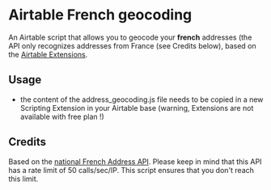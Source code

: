 # Airtable French geocoding
An Airtable script that allows you to geocode your **french** addresses (the API only recognizes addresses from France (see Credits below), based on the [Airtable Extensions](https://support.airtable.com/docs/airtable-extensions-overview).

## Usage
- the content of the address_geocoding.js file needs to be copied in a new Scripting Extension in your Airtable base (warning, Extensions are not available with free plan !)

## Credits
Based on the [national French Address API](https://adresse.data.gouv.fr/api-doc/adresse). Please keep in mind that this API has a rate limit of 50 calls/sec/IP. This script ensures that you don't reach this limit.
